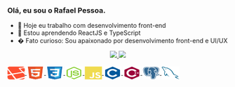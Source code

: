 ### Olá, eu sou o Rafael Pessoa.


- 🔭 Hoje eu trabalho com desenvolvimento front-end
- 🌱 Estou aprendendo ReactJS e TypeScript
- �  Fato curioso: Sou apaixonado por desenvolvimento front-end e UI/UX

<div align="center">
  <a href="https://github.com/PessoaRafael">
  <img height="180em" src="https://github-readme-stats.vercel.app/api?username=PessoaRafael&show_icons=true&theme=dark&include_all_commits=true&count_private=true"/>
  <img height="180em" src="https://github-readme-stats.vercel.app/api/top-langs/?username=PessoaRafael-lima&layout=compact&langs_count=7&theme=dark"/>
</div>

 <div style="display: inline_block"><br>
  <img align="center" alt="cr-laravel" height="30" width="40" src="https://raw.githubusercontent.com/devicons/devicon/master/icons/laravel/laravel-plain.svg" />
  <img align="center" alt="cr-HTML" height="30" width="40" src="https://raw.githubusercontent.com/devicons/devicon/master/icons/html5/html5-original.svg">
  <img align="center" alt="cr-CSS" height="30" width="40" src="https://raw.githubusercontent.com/devicons/devicon/master/icons/css3/css3-original.svg">
  <img align="center" alt="cr-nodejs" height="30" width="40" src="https://raw.githubusercontent.com/devicons/devicon/master/icons/nodejs/nodejs-plain.svg">
  <img align="center" alt="cr-javascript" height="30" width="40" src="https://raw.githubusercontent.com/devicons/devicon/master/icons/javascript/javascript-plain.svg"> 
   <img align="center" alt="cr-c" height="30" width="40" src="https://raw.githubusercontent.com/devicons/devicon/master/icons/c/c-plain.svg">
   <img align="center" alt="cr-cplusplus" height="30" width="40" src="https://raw.githubusercontent.com/devicons/devicon/master/icons/cplusplus/cplusplus-plain.svg">
   <img align="center" alt="cr-postgresql" height="30" width="40" src="https://raw.githubusercontent.com/devicons/devicon/master/icons/postgresql/postgresql-plain.svg">
   <img align="center" alt="cr-mysql" height="30" width="40" src="https://raw.githubusercontent.com/devicons/devicon/master/icons/mysql/mysql-plain.svg">
</div>


